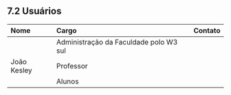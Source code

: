 ## 7.2 Usuários

| **Nome** | **Cargo** | **Contato** |
| :--- | :--- | :--- |
|   | Administração da Faculdade polo W3 sul |   |
| João Kesley | Professor |   |
|   | Alunos |   |

##  



